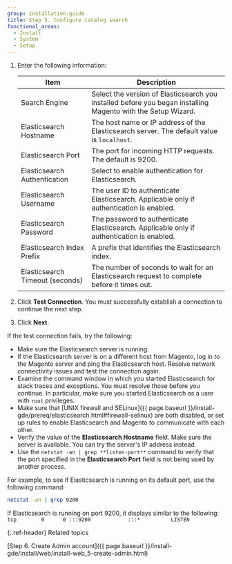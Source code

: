 ```yaml
---
group: installation-guide
title: Step 5. Configure catalog search
functional_areas:
  - Install
  - System
  - Setup
---
```


1. Enter the following information:

   |Item|Description|
   | --- | --- |
   |Search Engine | Select the version of Elasticsearch you installed before you began installing Magento with the Setup Wizard. |
   |Elasticsearch Hostname | The host name or IP address of the Elasticsearch server. The default value is `localhost`. |
   |Elasticsearch Port | The port for incoming HTTP requests. The default is 9200. |
   |Elasticsearch Authentication | Select to enable authentication for Elasticsearch. |
   |Elasticsearch Username | The user ID to authenticate Elasticsearch. Applicable only if authentication is enabled. |
   |Elasticsearch Password | The password to authenticate Elasticsearch. Applicable only if authentication is enabled. |
   |Elasticsearch Index Prefix | A prefix that identifies the Elasticsearch index. |
   |Elasticsearch Timeout (seconds) | The number of seconds to wait for an Elasticsearch request to complete before it times out. |

1. Click **Test Connection**. You must successfully establish a connection to continue the next step.

1. Click **Next**.

If the test connection fails, try the following:

*  Make sure the Elasticsearch server is running.
*  If the Elasticsearch server is on a different host from Magento, log in to the Magento server and ping the Elasticsearch host. Resolve network connectivity issues and test the connection again.
*  Examine the command window in which you started Elasticsearch for stack traces and exceptions. You must resolve those before you continue. In particular, make sure you started Elasticsearch as a user with `root` privileges.
*  Make sure that [UNIX firewall and SELinux]({{ page.baseurl }}/install-gde/prereq/elasticsearch.html#firewall-selinux) are both disabled, or set up rules to enable Elasticsearch and Magento to communicate with each other.
*  Verify the value of the **Elasticsearch Hostname** field. Make sure the server is available. You can try the server's IP address instead.
*  Use the `netstat -an | grep **listen-port**` command to verify that the port specified in the **Elasticsearch Port** field is not being used by another process.

  For example, to see if Elasticsearch is running on its default port, use the following command:

  ```bash
  netstat -an | grep 9200
  ```

  If Elasticsearch is running on port 9200, it displays similar to the following:
  `tcp        0      0 :::9200            :::*          LISTEN`

{:.ref-header}
Related topics

[Step 6. Create Admin account]({{ page.baseurl }}/install-gde/install/web/install-web_5-create-admin.html)
